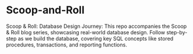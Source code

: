 # Scoop-and-Roll
Scoop &amp; Roll: Database Design Journey: This repo accompanies the Scoop &amp; Roll blog series, showcasing real-world database design. Follow step-by-step as we build the database, covering key SQL concepts like stored procedures, transactions, and reporting functions.
